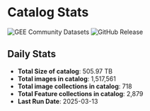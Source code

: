 # Catalog Stats

![GEE Community Datasets](https://img.shields.io/endpoint?url=https://gist.githubusercontent.com/samapriya/34bc0c1280d475d3a69e3b60a706226e/raw/community.json)
![GitHub Release](https://img.shields.io/github/v/release/samapriya/awesome-gee-community-datasets)

## Daily Stats

<!-- START_MARKER -->
* **Total Size of catalog**: 505.97 TB
* **Total images in catalog**: 1,517,561
* **Total image collections in catalog**: 718
* **Total Feature collections in catalog**: 2,879
* **Last Run Date**: 2025-03-13
<!-- END_MARKER -->
